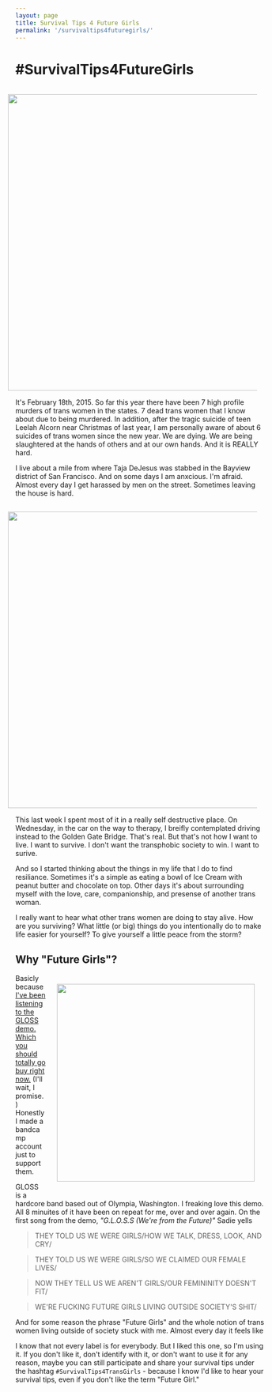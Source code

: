 ```yaml
---
layout: page
title: Survival Tips 4 Future Girls
permalink: '/survivaltips4futuregirls/'
---
```


# #SurvivalTips4FutureGirls

<img src="https://36.media.tumblr.com/ac11072a790d35614043a5baad01dd95/tumblr_nk0dv1KwkI1qz7dx8o1_1280.png" style="width: 600px; margin: 0 auto; padding: 15px" align="right">


It's February 18th, 2015. So far this year there have been 7 high profile murders of trans women in the states. 7 dead trans women that I know about due to being murdered. In addition, after the tragic suicide of teen Leelah Alcorn near Christmas of last year, I am personally aware of about 6 suicides of trans women since the new year. We are dying. We are being slaughtered at the hands of others and at our own hands. And it is REALLY hard.

I live about a mile from where Taja DeJesus was stabbed in the Bayview district of San Francisco. And on some days I am anxcious. I'm afraid. Almost every day I get harassed by men on the street. Sometimes leaving the house is hard.

<img src="https://40.media.tumblr.com/7920755dee95efc601064f093ea68d08/tumblr_nk0dv1KwkI1qz7dx8o2_1280.png" style="width: 600px; margin: 0 auto; padding: 15px" align="right">

This last week I spent most of it in a really self destructive place. On Wednesday, in the car on the way to therapy, I breifly contemplated driving instead to the Golden Gate Bridge. That's real. But that's not how I want to live. I want to survive. I don't want the transphobic society to win. I want to surive.

And so I started thinking about the things in my life that I do to find resiliance. Sometimes it's a simple as eating a bowl of Ice Cream with peanut butter and chocolate on top. Other days it's about surrounding myself with the love, care, companionship, and presense of another trans woman.

I really want to hear what other trans women are doing to stay alive. How are you surviving? What little (or big) things do you intentionally do to make life easier for yourself? To give yourself a little peace from the storm?

## Why "Future Girls"?

<img src="http://40.media.tumblr.com/5ebe5c141ce9b2898308f5cec155a8a9/tumblr_njrc8lwyVt1royllpo1_500.jpg" align="right" style="width: 400px; padding: 20px" />

Basicly because [I've been listening to the GLOSS demo. Which you should totally go buy right now.](http://girlslivingoutsidesocietysshit.bandcamp.com/) (I'll wait, I promise.) Honestly I made a bandcamp account just to support them.

GLOSS is a hardcore band based out of Olympia, Washington. I freaking love this demo. All 8 minuites of it have been on repeat for me, over and over again. On the first song from the demo, <em>"G.L.O.S.S (We're from the Future)"</em> Sadie yells


> THEY TOLD US WE WERE GIRLS/HOW WE TALK, DRESS, LOOK, AND CRY/

> THEY TOLD US WE WERE GIRLS/SO WE CLAIMED OUR FEMALE LIVES/

> NOW THEY TELL US WE AREN'T GIRLS/OUR FEMININITY DOESN'T FIT/

> WE'RE FUCKING FUTURE GIRLS LIVING OUTSIDE SOCIETY'S SHIT/

And for some reason the phrase "Future Girls" and the whole notion of trans women living outside of society stuck with me. Almost every day it feels like

I know that not every label is for everybody. But I liked this one, so I'm using it. If you don't like it, don't identify with it, or don't want to use it for any reason, maybe you can still participate and share your survival tips under the hashtag `#SurvivalTips4TransGirls` - because I know I'd like to hear your survival tips, even if you don't like the term "Future Girl."
